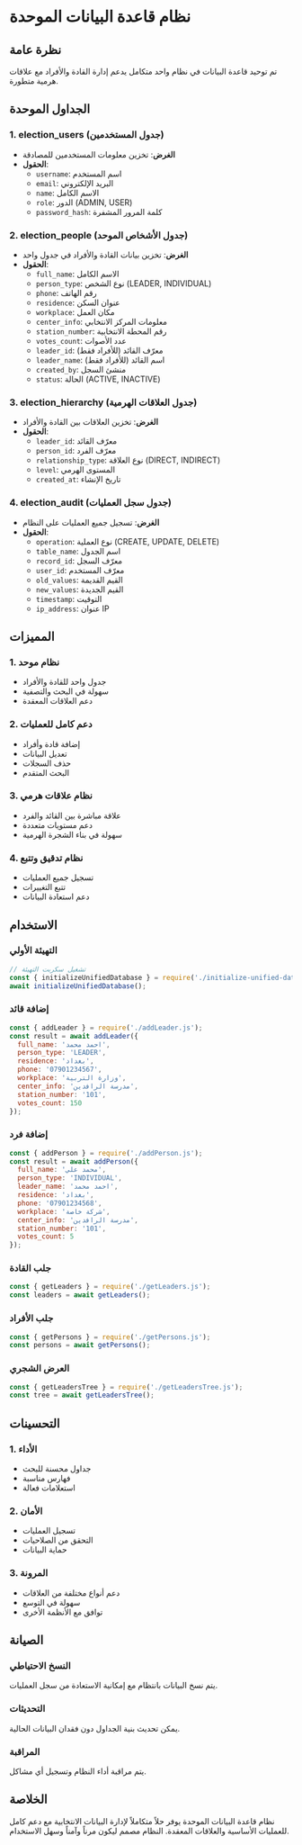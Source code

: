 # نظام قاعدة البيانات الموحدة

## نظرة عامة
تم توحيد قاعدة البيانات في نظام واحد متكامل يدعم إدارة القادة والأفراد مع علاقات هرمية متطورة.

## الجداول الموحدة

### 1. election_users (جدول المستخدمين)
- **الغرض**: تخزين معلومات المستخدمين للمصادقة
- **الحقول**:
  - `username`: اسم المستخدم
  - `email`: البريد الإلكتروني
  - `name`: الاسم الكامل
  - `role`: الدور (ADMIN, USER)
  - `password_hash`: كلمة المرور المشفرة

### 2. election_people (جدول الأشخاص الموحد)
- **الغرض**: تخزين بيانات القادة والأفراد في جدول واحد
- **الحقول**:
  - `full_name`: الاسم الكامل
  - `person_type`: نوع الشخص (LEADER, INDIVIDUAL)
  - `phone`: رقم الهاتف
  - `residence`: عنوان السكن
  - `workplace`: مكان العمل
  - `center_info`: معلومات المركز الانتخابي
  - `station_number`: رقم المحطة الانتخابية
  - `votes_count`: عدد الأصوات
  - `leader_id`: معرّف القائد (للأفراد فقط)
  - `leader_name`: اسم القائد (للأفراد فقط)
  - `created_by`: منشئ السجل
  - `status`: الحالة (ACTIVE, INACTIVE)

### 3. election_hierarchy (جدول العلاقات الهرمية)
- **الغرض**: تخزين العلاقات بين القادة والأفراد
- **الحقول**:
  - `leader_id`: معرّف القائد
  - `person_id`: معرّف الفرد
  - `relationship_type`: نوع العلاقة (DIRECT, INDIRECT)
  - `level`: المستوى الهرمي
  - `created_at`: تاريخ الإنشاء

### 4. election_audit (جدول سجل العمليات)
- **الغرض**: تسجيل جميع العمليات على النظام
- **الحقول**:
  - `operation`: نوع العملية (CREATE, UPDATE, DELETE)
  - `table_name`: اسم الجدول
  - `record_id`: معرّف السجل
  - `user_id`: معرّف المستخدم
  - `old_values`: القيم القديمة
  - `new_values`: القيم الجديدة
  - `timestamp`: التوقيت
  - `ip_address`: عنوان IP

## المميزات

### 1. نظام موحد
- جدول واحد للقادة والأفراد
- سهولة في البحث والتصفية
- دعم العلاقات المعقدة

### 2. دعم كامل للعمليات
- إضافة قادة وأفراد
- تعديل البيانات
- حذف السجلات
- البحث المتقدم

### 3. نظام علاقات هرمي
- علاقة مباشرة بين القائد والفرد
- دعم مستويات متعددة
- سهولة في بناء الشجرة الهرمية

### 4. نظام تدقيق وتتبع
- تسجيل جميع العمليات
- تتبع التغييرات
- دعم استعادة البيانات

## الاستخدام

### التهيئة الأولي
```javascript
// تشغيل سكربت التهيئة
const { initializeUnifiedDatabase } = require('./initialize-unified-database.js');
await initializeUnifiedDatabase();
```

### إضافة قائد
```javascript
const { addLeader } = require('./addLeader.js');
const result = await addLeader({
  full_name: 'احمد محمد',
  person_type: 'LEADER',
  residence: 'بغداد',
  phone: '07901234567',
  workplace: 'وزارة التربية',
  center_info: 'مدرسة الرافدين',
  station_number: '101',
  votes_count: 150
});
```

### إضافة فرد
```javascript
const { addPerson } = require('./addPerson.js');
const result = await addPerson({
  full_name: 'محمد علي',
  person_type: 'INDIVIDUAL',
  leader_name: 'احمد محمد',
  residence: 'بغداد',
  phone: '07901234568',
  workplace: 'شركة خاصة',
  center_info: 'مدرسة الرافدين',
  station_number: '101',
  votes_count: 5
});
```

### جلب القادة
```javascript
const { getLeaders } = require('./getLeaders.js');
const leaders = await getLeaders();
```

### جلب الأفراد
```javascript
const { getPersons } = require('./getPersons.js');
const persons = await getPersons();
```

### العرض الشجري
```javascript
const { getLeadersTree } = require('./getLeadersTree.js');
const tree = await getLeadersTree();
```

## التحسينات

### 1. الأداء
- جداول محسنة للبحث
- فهارس مناسبة
- استعلامات فعالة

### 2. الأمان
- تسجيل العمليات
- التحقق من الصلاحيات
- حماية البيانات

### 3. المرونة
- دعم أنواع مختلفة من العلاقات
- سهولة في التوسع
- توافق مع الأنظمة الأخرى

## الصيانة

### النسخ الاحتياطي
يتم نسخ البيانات بانتظام مع إمكانية الاستعادة من سجل العمليات.

### التحديثات
يمكن تحديث بنية الجداول دون فقدان البيانات الحالية.

### المراقبة
يتم مراقبة أداء النظام وتسجيل أي مشاكل.

## الخلاصة

نظام قاعدة البيانات الموحدة يوفر حلاً متكاملاً لإدارة البيانات الانتخابية مع دعم كامل للعمليات الأساسية والعلاقات المعقدة. النظام مصمم ليكون مرناً وآمناً وسهل الاستخدام.